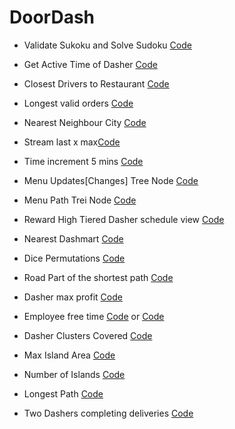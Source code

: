 # DoorDash

- Validate Sukoku and Solve Sudoku [Code](https://github.com/AnudeepBalla10/DoorDash/blob/main/CodingChallenges/Suduko.md)

- Get Active Time of Dasher [Code](https://github.com/AnudeepBalla10/DoorDash/blob/main/CodingChallenges/Get%20Active%20Time.md)

- Closest Drivers to Restaurant [Code](https://github.com/AnudeepBalla10/DoorDash/blob/main/CodingChallenges/Closest%20Drivers%20to%20Restaurant.md)

- Longest valid orders [Code](https://github.com/AnudeepBalla10/DoorDash/blob/main/CodingChallenges/ValidOrders.md)

- Nearest Neighbour City [Code](https://github.com/AnudeepBalla10/DoorDash/blob/main/CodingChallenges/Nearest%20Neighbour%20City.md)

- Stream last x max[Code](https://github.com/AnudeepBalla10/DoorDash/blob/main/CodingChallenges/Stream%20last%20x%20max.md)
  
- Time increment 5 mins [Code](https://github.com/AnudeepBalla10/DoorDash/blob/main/CodingChallenges/Time%20Range%205min.md)

- Menu Updates[Changes] Tree Node [Code](https://github.com/AnudeepBalla10/DoorDash/blob/main/CodingChallenges/menus%20Updated%20Tree.md)

- Menu Path Trei Node [Code](https://github.com/AnudeepBalla10/DoorDash/blob/main/CodingChallenges/Doordash%20Restaurant%20Menus.md)

- Reward High Tiered Dasher schedule view [Code](https://github.com/AnudeepBalla10/DoorDash/blob/main/CodingChallenges/deliveries%20Dasher%20scheduled.md)

- Nearest Dashmart [Code](https://github.com/AnudeepBalla10/DoorDash/blob/main/CodingChallenges/ADashMart.md)

- Dice Permutations [Code](https://github.com/AnudeepBalla10/DoorDash/blob/main/CodingChallenges/DicePermutations.md)

- Road Part of the shortest path [Code](https://github.com/AnudeepBalla10/DoorDash/blob/main/CodingChallenges/shortest%20path%20Nodes.md)

- Dasher max profit [Code](https://github.com/AnudeepBalla10/DoorDash/blob/main/CodingChallenges/Dasher%20max%20profit.md)

- Employee free time [Code](https://leetcode.com/problems/employee-free-time/) or [Code](https://github.com/AnudeepBalla10/DoorDash/blob/main/CodingChallenges/FreeTimeFinder.md)

- Dasher Clusters Covered [Code](https://github.com/AnudeepBalla10/DoorDash/blob/main/CodingChallenges/Clusters%20Covered.md)

- Max Island Area [Code](https://leetcode.com/problems/max-area-of-island/)

- Number of Islands [Code](https://leetcode.com/problems/number-of-islands/)

- Longest Path [Code](https://github.com/AnudeepBalla10/DoorDash/blob/main/CodingChallenges/Longest%20Path.md)

- Two Dashers completing deliveries [Code](https://github.com/AnudeepBalla10/DoorDash/blob/main/CodingChallenges/twoDashers.md)
